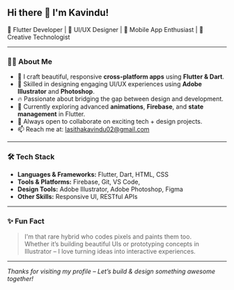 ## Hi there 👋 I'm Kavindu!

🎯 Flutter Developer | 🎨 UI/UX Designer | 📱 Mobile App Enthusiast | 🚀 Creative Technologist

---

### 👨‍💻 About Me
- 💙 I craft beautiful, responsive **cross-platform apps** using **Flutter & Dart**.
- 🎨 Skilled in designing engaging UI/UX experiences using **Adobe Illustrator** and **Photoshop**.
- 🔥 Passionate about bridging the gap between design and development.
- 🌱 Currently exploring advanced **animations**, **Firebase**, and **state management** in Flutter.
- 👯 Always open to collaborate on exciting tech + design projects.
- 📫 Reach me at: [lasithakavindu02@gmail.com](lasithakavindu02@gmail.com)  

---

### 🛠 Tech Stack
- **Languages & Frameworks:** Flutter, Dart, HTML, CSS
- **Tools & Platforms:** Firebase, Git, VS Code,
- **Design Tools:** Adobe Illustrator, Adobe Photoshop, Figma
- **Other Skills:** Responsive UI, RESTful APIs

---

### ✨ Fun Fact
> I'm that rare hybrid who codes pixels and paints them too.  
> Whether it’s building beautiful UIs or prototyping concepts in Illustrator – I love turning ideas into interactive experiences.

---

_Thanks for visiting my profile – Let’s build & design something awesome together!_
